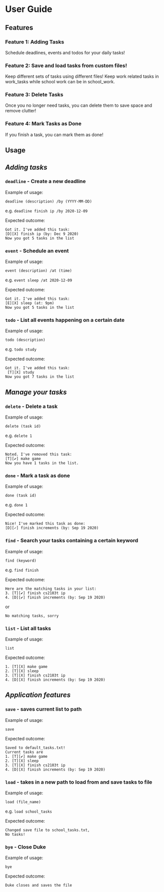 # User Guide

## Features 

### **Feature 1:** Adding Tasks
Schedule deadlines, events and todos for your daily tasks!

### **Feature 2:** Save and load tasks from custom files!
Keep different sets of tasks using different files! Keep work related tasks in work_tasks while school work can be in school_work.

### **Feature 3:** Delete Tasks
Once you no longer need tasks, you can delete them to save space and remove clutter!

### **Feature 4:** Mark Tasks as Done
If you finish a task, you can mark them as done!

## Usage
## *Adding tasks*
### `deadline` - Create a new deadline

Example of usage: 

`deadline (description) /by (YYYY-MM-DD)`

e.g. `deadline finish ip /by 2020-12-09`

Expected outcome:

```
Got it. I've added this task:
[D][X] finish ip (by: Dec 9 2020)
Now you got 5 tasks in the list
```

### `event` - Schedule an event


Example of usage: 

`event (description) /at (time)`

e.g. `event sleep /at 2020-12-09`

Expected outcome:

```
Got it. I've added this task:
[E][X] sleep (at: 9pm)
Now you got 5 tasks in the list
```

### `todo` - List all events happening on a certain date

Example of usage: 

`todo (description)`

e.g. `todo study`

Expected outcome:

```
Got it. I've added this task:
 [T][X] study 
Now you got 7 tasks in the list
```
 
 
## *Manage your tasks*

### `delete` - Delete a task

Example of usage: 

`delete (task id)`

e.g. `delete 1`

Expected outcome:

```
Noted. I've removed this task:
[T][✔] make game
Now you have 1 tasks in the list.
```

### `done` - Mark a task as done

Example of usage: 

`done (task id)`

e.g. `done 1`

Expected outcome:
```
Nice! I've marked this task as done:
[D][✓] finish increments (by: Sep 19 2020)
```

### `find` - Search your tasks containing a certain keyword

Example of usage: 

`find (keyword)`

e.g. `find finish`

Expected outcome:

```
Here are the matching tasks in your list:
3. [T][✔] finish cs2103t ip
4. [D][✔] finish increments (by: Sep 19 2020)
```

or

```
No matching tasks, sorry
```

### `list` - List all tasks

Example of usage: 

`list`

Expected outcome:

```
1. [T][X] make game
2. [T][X] sleep
3. [T][X] finish cs2103t ip
4. [D][X] finish increments (by: Sep 19 2020)
```


## *Application features*

### `save` - saves current list to path

Example of usage: 

`save`

Expected outcome:

```
Saved to default_tasks.txt!
Current tasks are
1. [T][✔] make game
2. [T][X] sleep
3. [T][X] finish cs2103t ip
4. [D][X] finish increments (by: Sep 19 2020)
```

### `load` - takes in a new path to load from and save tasks to file

Example of usage: 

`load (file_name)`

e.g. `load school_tasks`

Expected outcome:

```
Changed save file to school_tasks.txt,
No tasks!
```


### `bye` - Close Duke

Example of usage: 

`bye`

Expected outcome:

```
Duke closes and saves the file
```

